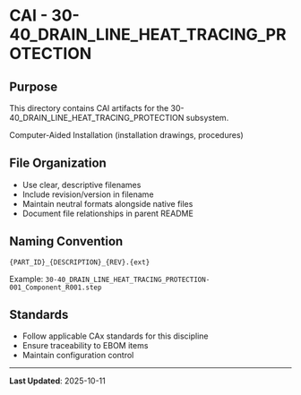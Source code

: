 # CAI - 30-40_DRAIN_LINE_HEAT_TRACING_PROTECTION

## Purpose

This directory contains CAI artifacts for the 30-40_DRAIN_LINE_HEAT_TRACING_PROTECTION subsystem.

Computer-Aided Installation (installation drawings, procedures)

## File Organization

- Use clear, descriptive filenames
- Include revision/version in filename
- Maintain neutral formats alongside native files
- Document file relationships in parent README

## Naming Convention

```
{PART_ID}_{DESCRIPTION}_{REV}.{ext}
```

Example: `30-40_DRAIN_LINE_HEAT_TRACING_PROTECTION-001_Component_R001.step`

## Standards

- Follow applicable CAx standards for this discipline
- Ensure traceability to EBOM items
- Maintain configuration control

---

**Last Updated**: 2025-10-11
